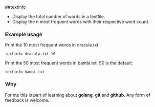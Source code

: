 ##textinfo

* Display the total number of words in a textfile.
* Display the n most frequent words with their respective word count.

### Example usage

Print the 10 most frequent words in dracula.txt:
```
textinfo dracula.txt 10
```

Print the 50 most frequent words in bambi.txt. 50 is the default:
```
textinfo bambi.txt
```

### Why

For me this is part of learning about **golang**, **git** and **github**. Any form of feedback is welcome.
